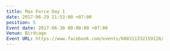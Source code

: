 ```yaml
---
title: Max Force Day 1
date: 2017-06-29 21:53:00 +07:00
position: 5
Event date: 2017-06-30 00:00:00 +07:00
Venue: Birdcage
Event URL: https://www.facebook.com/events/680311332159128/
---
```


